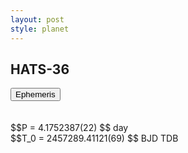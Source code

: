 ```yaml
---
layout: post
style: planet
---
```

<script src="../js/planets.js"></script>

## HATS-36

<!-- Tab links -->
<div class="tab">
<button class="tablinks" onclick="openCity(event, 'Ephemeris')">Ephemeris</button>
</div>

<!-- Tab content -->
<div id="Ephemeris" class="tabcontent" markdown="1">
<br/><br/>
$$P = 4.1752387(22) $$ day <br/>
$$T_0 = 2457289.41121(69) $$ BJD TDB
<br/><br/>
<br/><br/>
</div>


